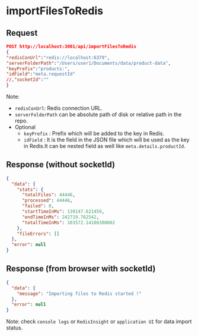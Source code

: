 # importFilesToRedis

## Request

```json
POST http://localhost:3001/api/importFilesToRedis
{
"redisConUrl":"redis://localhost:6379",
"serverFolderPath":"/Users/user1/Documents/data/product-data",
"keyPrefix":"products:",
"idField":"meta.requestId"
//,"socketId":""
}
```

Note:

- `redisConUrl`: Redis connection URL.
- `serverFolderPath` can be absolute path of disk or relative path in the repo.
- Optional
  - `keyPrefix` : Prefix which will be added to the key in Redis.
  - `idField` : It is the field in the JSON file which will be used as the key in Redis.It can be nested field as well like `meta.details.productId`.

## Response (without socketId)

```json
{
  "data": {
    "stats": {
      "totalFiles": 44446,
      "processed": 44446,
      "failed": 0,
      "startTimeInMs": 139147.621459,
      "endTimeInMs": 242719.762542,
      "totalTimeInMs": 103572.14108300002
    },
    "fileErrors": []
  },
  "error": null
}
```

## Response (from browser with socketId)

```json
{
  "data": {
    "message": "Importing files to Redis started !"
  },
  "error": null
}
```

Note: check `console logs` or `RedisInsight` or `application UI` for data import status.
